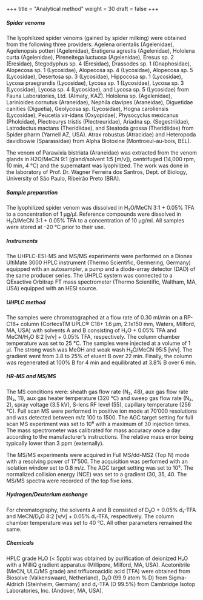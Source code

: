 +++
title = "Analytical method"
weight = 30
draft = false
+++

##### Spider venoms
The lyophilized spider venoms (gained by spider milking) were obtained from the following three providers: Agelena orientalis (Agelenidae), Agelenopsis potteri (Agelenidae), Eratigena agrestis (Agelenidae), Hololena curta (Agelenidae), Pireneitega luctuosa (Agelenidae), Eresus sp. 2 (Eresidae), Stegodyphus sp. 4 (Eresidae), Drassodes sp. 1 (Gnaphosidae), Alopecosa sp. 1 (Lycosidae), Alopecosa sp. 4 (Lycosidae), Alopecosa sp. 5 (Lycosidae), Desertosa sp. 3 (Lycosidae), Hippocosa sp. 1 (Lycosidae), Lycosa praegrandis (Lycosidae), Lycosa sp. 1 (Lycosidae), Lycosa sp. 3 (Lycosidae), Lycosa sp. 4 (Lycosidae), and Lycosa sp. 5 (Lycosidae) from Fauna Laboratories, Ltd. (Almaty, KAZ). Hololena sp. (Agelenidae), Larinioides cornutus (Araneidae), Nephila clavipes (Araneidae), Diguetidae canities (Diguetia), Geolycosa sp. (Lycosidae), Hogna caroliensis (Lycosidae), Peucetia vir-idans (Oxyopidae), Physocyclus mexicanus (Pholcidae), Plectreurys tristis (Plectreuridae), Ariadna sp. (Segestriidae), Latrodectus mactans (Theridiidae), and Steatoda grossa (Theridiidae) from Spider pharm (Yarnell AZ, USA). Atrax robustus (Atracidae) and Heteropoda davidbowie (Sparassidae) from Alpha Biotoxine (Montroeul-au-bois, BEL).

The venom of Parawixia bistriata (Araneidae) was extracted from the venom glands in H2O/MeCN 9:1 (gland/solvent 1:5 [m/v]), centrifuged (14,000 rpm, 10 min, 4 °C) and the supernatant was lyophilized. The work was done in the laboratory of Prof. Dr. Wagner Ferreira dos Santros, Dept. of Biology, University of São Paulo, Ribeirão Preto (BRA).

##### Sample preparation
The lyophilized spider venom was dissolved in H₂O/MeCN 3:1 + 0.05% TFA to a concentration of 1 μg/μl. Reference compounds were dissolved in H₂O/MeCN 3:1 + 0.05% TFA to a concentration of 10 μg/ml. All samples were stored at –20 °C prior to their use.

##### Instruments
The UHPLC-ESI-MS and MS/MS experiments were performed on a Dionex UltiMate 3000 HPLC instrument (Thermo Scientific, Germering, Germany) equipped with an autosampler, a pump and a diode-array detector (DAD) of the same producer series. The UHPLC system was connected to a QExactive Orbitrap FT mass spectrometer (Thermo Scientific, Waltham, MA, USA) equipped with an HESI source.

##### UHPLC method
The samples were chromatographed at a flow rate of 0.30 ml/min on a RP-C18+ column (CortecsTM UPLC® C18+ 1.6 μm, 2.1x150 mm, Waters, Milford, MA, USA) with solvents A and B consisting of H₂O + 0.05% TFA and MeCN/H₂O 8:2 [v/v] + 0.05% TFA, respectively. The column chamber temperature was set to 25 °C. The samples were injected at a volume of 1 μl. The strong wash was MeOH and weak wash H₂O/MeCN 95:5 [v/v]. The gradient went from 3.8 to 25% of eluent B over 22 min. Finally, the column was regenerated at 100% B for 4 min and equilibrated at 3.8% B over 6 min.

##### HR-MS and MS/MS
 The MS conditions were: sheath gas flow rate (N₂, 48), aux gas flow rate (N₂, 11), aux gas heater temperature (320 °C) and sweep gas flow rate (N₂, 2), spray voltage (3.5 kV), S-lens RF level (55), capillary temperature (256 °C). Full scan MS were performed in positive ion mode at 70’000 resolutions and was detected between m/z 100 to 1500. The AGC target setting for full scan MS experiment was set to 10⁶ with a maximum of 30 injection times. The mass spectrometer was calibrated for mass accuracy once a day according to the manufacturer’s instructions. The relative mass error being typically lower than 3 ppm (externally).

The MS/MS experiments were acquired in Full MS/dd-MS2 (Top N) mode with a resolving power of 17’500. The acquisition was performed with an isolation window set to 0.8 m/z. The AGC target setting was set to 10⁵. The normalized collision energy (NCE) was set to a gradient (30, 35, 40. The MS/MS spectra were recorded of the top five ions.

##### Hydrogen/Deuterium exchange
For chromatography, the solvents A and B consisted of D₂O + 0.05% d₁-TFA and MeCN/D₂O 8:2 [v/v] + 0.05% d₁-TFA, respectively. The column chamber temperature was set to 40 °C. All other parameters remained the same.

##### Chemicals
HPLC grade H₂O (< 5ppb) was obtained by purification of deionized H₂O with a MilliQ gradient apparatus (Millipore, Milford, MA, USA). Acetonitrile (MeCN, ULC/MS grade) and trifluoroacidic acid (TFA) were obtained from Biosolve (Valkenswaard, Netherland), D₂O (99.9 atom % D) from Sigma-Aldrich (Steinheim, Germany) and d₁-TFA (D 99.5%) from Cambridge Isotop Laboratories, Inc. (Andover, MA, USA).